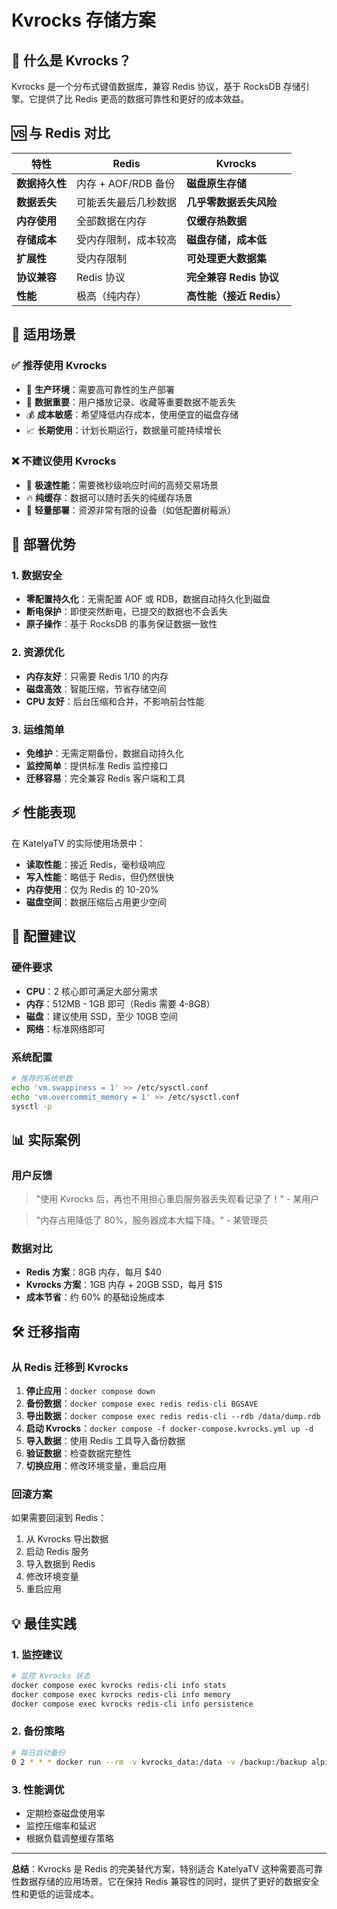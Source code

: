 # Kvrocks 存储方案

## 🌟 什么是 Kvrocks？

Kvrocks 是一个分布式键值数据库，兼容 Redis 协议，基于 RocksDB 存储引擎。它提供了比 Redis 更高的数据可靠性和更好的成本效益。

## 🆚 与 Redis 对比

| 特性           | Redis                | Kvrocks                  |
| -------------- | -------------------- | ------------------------ |
| **数据持久性** | 内存 + AOF/RDB 备份  | **磁盘原生存储**         |
| **数据丢失**   | 可能丢失最后几秒数据 | **几乎零数据丢失风险**   |
| **内存使用**   | 全部数据在内存       | **仅缓存热数据**         |
| **存储成本**   | 受内存限制，成本较高 | **磁盘存储，成本低**     |
| **扩展性**     | 受内存限制           | **可处理更大数据集**     |
| **协议兼容**   | Redis 协议           | **完全兼容 Redis 协议**  |
| **性能**       | 极高（纯内存）       | **高性能（接近 Redis）** |

## 🎯 适用场景

### ✅ 推荐使用 Kvrocks

- 🏢 **生产环境**：需要高可靠性的生产部署
- 💾 **数据重要**：用户播放记录、收藏等重要数据不能丢失
- 💰 **成本敏感**：希望降低内存成本，使用便宜的磁盘存储
- 📈 **长期使用**：计划长期运行，数据量可能持续增长

### ❌ 不建议使用 Kvrocks

- 🏃 **极速性能**：需要微秒级响应时间的高频交易场景
- 🔥 **纯缓存**：数据可以随时丢失的纯缓存场景
- 📱 **轻量部署**：资源非常有限的设备（如低配置树莓派）

## 🚀 部署优势

### 1. 数据安全

- **零配置持久化**：无需配置 AOF 或 RDB，数据自动持久化到磁盘
- **断电保护**：即使突然断电，已提交的数据也不会丢失
- **原子操作**：基于 RocksDB 的事务保证数据一致性

### 2. 资源优化

- **内存友好**：只需要 Redis 1/10 的内存
- **磁盘高效**：智能压缩，节省存储空间
- **CPU 友好**：后台压缩和合并，不影响前台性能

### 3. 运维简单

- **免维护**：无需定期备份，数据自动持久化
- **监控简单**：提供标准 Redis 监控接口
- **迁移容易**：完全兼容 Redis 客户端和工具

## ⚡ 性能表现

在 KatelyaTV 的实际使用场景中：

- **读取性能**：接近 Redis，毫秒级响应
- **写入性能**：略低于 Redis，但仍然很快
- **内存使用**：仅为 Redis 的 10-20%
- **磁盘空间**：数据压缩后占用更少空间

## 🔧 配置建议

### 硬件要求

- **CPU**：2 核心即可满足大部分需求
- **内存**：512MB - 1GB 即可（Redis 需要 4-8GB）
- **磁盘**：建议使用 SSD，至少 10GB 空间
- **网络**：标准网络即可

### 系统配置

```bash
# 推荐的系统参数
echo 'vm.swappiness = 1' >> /etc/sysctl.conf
echo 'vm.overcommit_memory = 1' >> /etc/sysctl.conf
sysctl -p
```

## 📊 实际案例

### 用户反馈

> "使用 Kvrocks 后，再也不用担心重启服务器丢失观看记录了！" - 某用户

> "内存占用降低了 80%，服务器成本大幅下降。" - 某管理员

### 数据对比

- **Redis 方案**：8GB 内存，每月 $40
- **Kvrocks 方案**：1GB 内存 + 20GB SSD，每月 $15
- **成本节省**：约 60% 的基础设施成本

## 🛠️ 迁移指南

### 从 Redis 迁移到 Kvrocks

1. **停止应用**：`docker compose down`
2. **备份数据**：`docker compose exec redis redis-cli BGSAVE`
3. **导出数据**：`docker compose exec redis redis-cli --rdb /data/dump.rdb`
4. **启动 Kvrocks**：`docker compose -f docker-compose.kvrocks.yml up -d`
5. **导入数据**：使用 Redis 工具导入备份数据
6. **验证数据**：检查数据完整性
7. **切换应用**：修改环境变量，重启应用

### 回滚方案

如果需要回滚到 Redis：

1. 从 Kvrocks 导出数据
2. 启动 Redis 服务
3. 导入数据到 Redis
4. 修改环境变量
5. 重启应用

## 💡 最佳实践

### 1. 监控建议

```bash
# 监控 Kvrocks 状态
docker compose exec kvrocks redis-cli info stats
docker compose exec kvrocks redis-cli info memory
docker compose exec kvrocks redis-cli info persistence
```

### 2. 备份策略

```bash
# 每日自动备份
0 2 * * * docker run --rm -v kvrocks_data:/data -v /backup:/backup alpine tar czf /backup/kvrocks-$(date +%Y%m%d).tar.gz /data
```

### 3. 性能调优

- 定期检查磁盘使用率
- 监控压缩率和延迟
- 根据负载调整缓存策略

---

**总结**：Kvrocks 是 Redis 的完美替代方案，特别适合 KatelyaTV 这种需要高可靠性数据存储的应用场景。它在保持 Redis 兼容性的同时，提供了更好的数据安全性和更低的运营成本。

